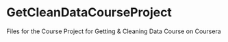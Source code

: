 # GetCleanDataCourseProject
Files for the Course Project for Getting &amp; Cleaning Data Course on Coursera 
